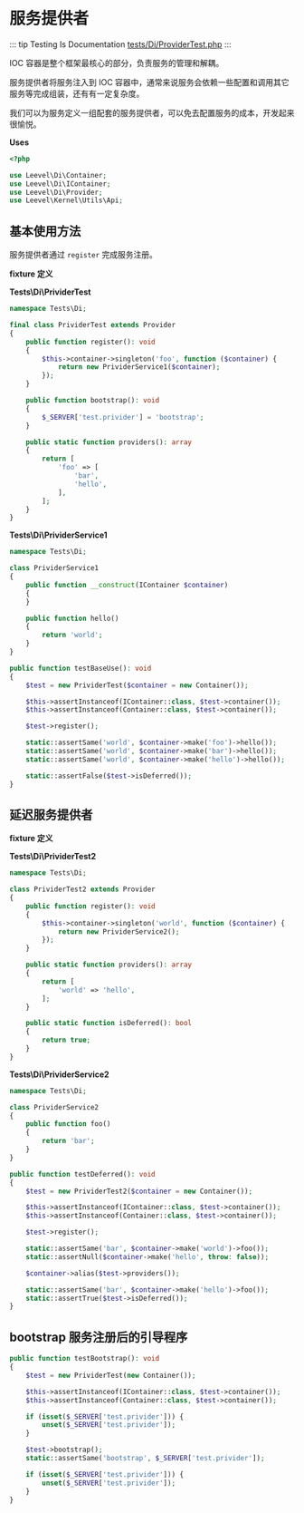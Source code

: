 # 服务提供者

::: tip Testing Is Documentation
[tests/Di/ProviderTest.php](https://github.com/hunzhiwange/framework/blob/master/tests/Di/ProviderTest.php)
:::

IOC 容器是整个框架最核心的部分，负责服务的管理和解耦。

服务提供者将服务注入到 IOC 容器中，通常来说服务会依赖一些配置和调用其它服务等完成组装，还有有一定复杂度。

我们可以为服务定义一组配套的服务提供者，可以免去配置服务的成本，开发起来很愉悦。

**Uses**

``` php
<?php

use Leevel\Di\Container;
use Leevel\Di\IContainer;
use Leevel\Di\Provider;
use Leevel\Kernel\Utils\Api;
```

## 基本使用方法

服务提供者通过 `register` 完成服务注册。

**fixture 定义**

**Tests\Di\PrividerTest**

``` php
namespace Tests\Di;

final class PrividerTest extends Provider
{
    public function register(): void
    {
        $this->container->singleton('foo', function ($container) {
            return new PrividerService1($container);
        });
    }

    public function bootstrap(): void
    {
        $_SERVER['test.privider'] = 'bootstrap';
    }

    public static function providers(): array
    {
        return [
            'foo' => [
                'bar',
                'hello',
            ],
        ];
    }
}
```

**Tests\Di\PrividerService1**

``` php
namespace Tests\Di;

class PrividerService1
{
    public function __construct(IContainer $container)
    {
    }

    public function hello()
    {
        return 'world';
    }
}
```

``` php
public function testBaseUse(): void
{
    $test = new PrividerTest($container = new Container());

    $this->assertInstanceof(IContainer::class, $test->container());
    $this->assertInstanceof(Container::class, $test->container());

    $test->register();

    static::assertSame('world', $container->make('foo')->hello());
    static::assertSame('world', $container->make('bar')->hello());
    static::assertSame('world', $container->make('hello')->hello());

    static::assertFalse($test->isDeferred());
}
```

## 延迟服务提供者

**fixture 定义**

**Tests\Di\PrividerTest2**

``` php
namespace Tests\Di;

class PrividerTest2 extends Provider
{
    public function register(): void
    {
        $this->container->singleton('world', function ($container) {
            return new PrividerService2();
        });
    }

    public static function providers(): array
    {
        return [
            'world' => 'hello',
        ];
    }

    public static function isDeferred(): bool
    {
        return true;
    }
}
```

**Tests\Di\PrividerService2**

``` php
namespace Tests\Di;

class PrividerService2
{
    public function foo()
    {
        return 'bar';
    }
}
```

``` php
public function testDeferred(): void
{
    $test = new PrividerTest2($container = new Container());

    $this->assertInstanceof(IContainer::class, $test->container());
    $this->assertInstanceof(Container::class, $test->container());

    $test->register();

    static::assertSame('bar', $container->make('world')->foo());
    static::assertNull($container->make('hello', throw: false));

    $container->alias($test->providers());

    static::assertSame('bar', $container->make('hello')->foo());
    static::assertTrue($test->isDeferred());
}
```

## bootstrap 服务注册后的引导程序

``` php
public function testBootstrap(): void
{
    $test = new PrividerTest(new Container());

    $this->assertInstanceof(IContainer::class, $test->container());
    $this->assertInstanceof(Container::class, $test->container());

    if (isset($_SERVER['test.privider'])) {
        unset($_SERVER['test.privider']);
    }

    $test->bootstrap();
    static::assertSame('bootstrap', $_SERVER['test.privider']);

    if (isset($_SERVER['test.privider'])) {
        unset($_SERVER['test.privider']);
    }
}
```